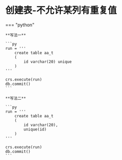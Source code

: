 # 创建表-不允许某列有重复值

=== "python"

    **写法一**

    ```py
    run = '''
        create table aa_t
        (
            id varchar(20) unique
        )
    '''

    crs.execute(run)
    db.commit()
    ```

    **写法二**

    ```py
    run = '''
        create table aa_t
        (
            id varchar(20),
            unique(id)
        )
    '''

    crs.execute(run)
    db.commit()
    ```